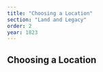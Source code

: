 ```yaml
---
title: "Choosing a Location"
section: "Land and Legacy"
order: 2
year: 1823
---
```

## Choosing a Location